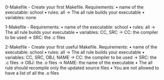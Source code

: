 0-Makefile - Create your first Makefile.
Requirements:
	• name of the executable: school
	• rules: all
	  -> The all rule builds your executable
	• variables: none

1-Makefile - Requirements:
	• name of the executable: school
	• rules: all
	  -> The all rule builds your executable
    	• variables: CC, SRC
	  -> CC: the compiler to be used
	  -> SRC: the .c files

2-Makefile - Create your first useful Makefile.
Requirements:
	• name of the executable: school
	• rules: all
	  -> The all rule builds your executable
    	• variables: CC, SRC, OBJ, NAME
	  -> CC: the compiler to be used
	  -> SRC: the .c files
	  -> OBJ: the .o files
	  -> NAME: the name of the executable
	• The all rule should recompile only the updated source files
	• You are not allowed to have a list of all the .o files

